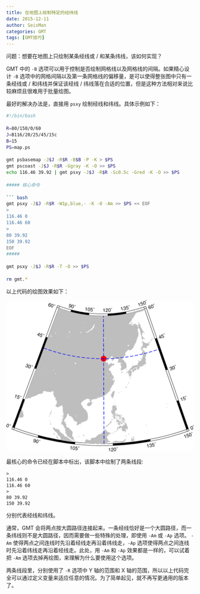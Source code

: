 ```yaml
---
title: 在地图上绘制特定的经纬线
date: 2015-12-11
author: SeisMan
categories: GMT
tags: [GMT技巧]
---
```


问题：想要在地图上只绘制某条经线或 / 和某条纬线，该如何实现？

GMT 中的 `-B` 选项可以用于控制是否绘制网格线以及网格线的间隔。如果精心设计 `-B` 选项中的网格间隔以及第一条网格线的偏移量，是可以使得整张图中只有一条经线或 / 和纬线并保证该经线 / 纬线落在合适的位置，但是这种方法相对来说比较麻烦且很难用于批量绘图。

<!--more-->

最好的解决办法是，直接用 `psxy` 绘制经线和纬线。具体示例如下：

``` bash
#!/bin/bash

R=80/150/0/60
J=B116/20/25/45/15c
B=15
PS=map.ps

gmt psbasemap -J$J -R$R -B$B -P -K > $PS
gmt pscoast -J$J -R$R -Ggray -K -O >> $PS
echo 116.46 39.92 | gmt psxy -J$J -R$R -Sc0.5c -Gred -K -O >> $PS

##### 核心命令

``` bash
gmt psxy -J$J -R$R -W1p,blue,- -K -O -Am >> $PS << EOF
>
116.46 0
116.46 60
>
80 39.92
150 39.92
EOF
#####

gmt psxy -J$J -R$R -T -O >> $PS

rm gmt.*
```

以上代码的绘图效果如下：

![](/images/2015121101.png)

最核心的命令已经在脚本中标出，该脚本中绘制了两条线段:

    >
    116.46 0
    116.46 60
    >
    80 39.92
    150 39.92

分别代表经线和纬线。

通常，GMT 会将两点按大圆路径连接起来。一条经线恰好是一个大圆路径，而一条纬线则不是大圆路径，因而需要做一些特殊的处理，即使用 `-Am` 或 `-Ap` 选项。 `-Am` 使得两点之间连线时先沿着经线走再沿着纬线走，`-Ap` 选项使得两点之间连线时先沿着纬线走再沿着经线走。此处，用 `-Am` 和 `-Ap` 效果都是一样的，可以试着把 `-Am` 选项去掉再绘图，来理解为什么要使用这个选项。

两条线段里，分别使用了 `-R` 选项中 Y 轴的范围和 X 轴的范围，所以以上代码完全可以通过定义变量来适应任意的情况。为了简单起见，就不再写更通用的版本了。
